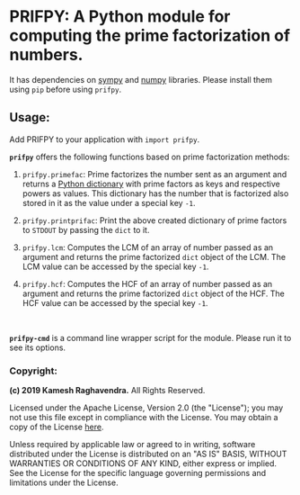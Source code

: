 # PRIFPY: A Python module for computing the prime factorization of numbers.
It has dependencies on [sympy](https://www.sympy.org/en/index.html) and [numpy](https://numpy.org/) libraries. Please install them using `pip` before using `prifpy`.

## Usage:
Add PRIFPY to your application with `import prifpy`.

**`prifpy`** offers the following functions based on prime factorization methods:
1. `prifpy.primefac`: Prime factorizes the number sent as an argument and returns a [Python dictionary](https://docs.python.org/3.6/tutorial/datastructures.html#dictionaries) with prime factors as keys and respective powers as values.
This dictionary has the number that is factorized also stored in it as the value under a special key `-1`.

2. `prifpy.printprifac`: Print the above created dictionary of prime factors to `STDOUT` by passing the `dict` to it.

3. `prifpy.lcm`: Computes the LCM of an array of number passed as an argument and returns the prime factorized `dict` object of the LCM. The LCM value can be accessed by the special key `-1`.

4. `prifpy.hcf`: Computes the HCF of an array of number passed as an argument and returns the prime factorized `dict` object of the HCF. The HCF value can be accessed by the special key `-1`.
<br>

**`prifpy-cmd`** is a command line wrapper script for the module. Please run it to see its options.

### Copyright:
**(c) 2019 Kamesh Raghavendra.** All Rights Reserved.

Licensed under the Apache License, Version 2.0 (the "License"); you may
not use this file except in compliance with the License. You may obtain
a copy of the License [here](http://www.apache.org/licenses/LICENSE-2.0).

Unless required by applicable law or agreed to in writing, software
distributed under the License is distributed on an "AS IS" BASIS, WITHOUT
WARRANTIES OR CONDITIONS OF ANY KIND, either express or implied. See the
License for the specific language governing permissions and limitations
under the License.

